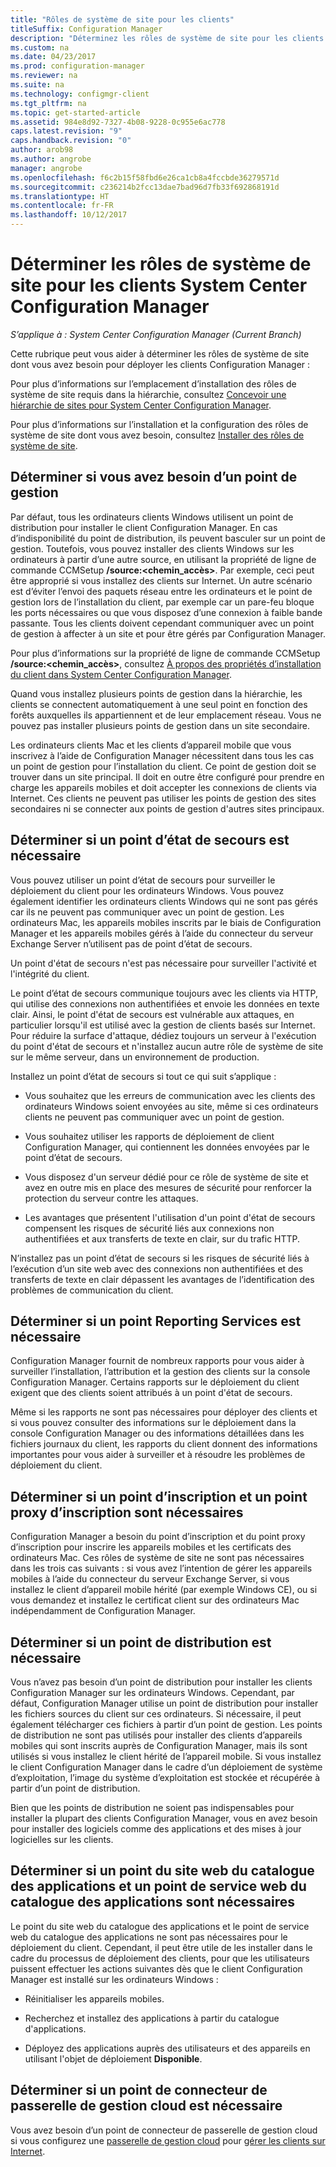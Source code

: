 ```yaml
---
title: "Rôles de système de site pour les clients"
titleSuffix: Configuration Manager
description: "Déterminez les rôles de système de site pour les clients dans System Center Configuration Manager."
ms.custom: na
ms.date: 04/23/2017
ms.prod: configuration-manager
ms.reviewer: na
ms.suite: na
ms.technology: configmgr-client
ms.tgt_pltfrm: na
ms.topic: get-started-article
ms.assetid: 984e8d92-7327-4b08-9228-0c955e6ac778
caps.latest.revision: "9"
caps.handback.revision: "0"
author: arob98
ms.author: angrobe
manager: angrobe
ms.openlocfilehash: f6c2b15f58fbd6e26ca1cb8a4fccbde36279571d
ms.sourcegitcommit: c236214b2fcc13dae7bad96d7fb33f692868191d
ms.translationtype: HT
ms.contentlocale: fr-FR
ms.lasthandoff: 10/12/2017
---
```

# <a name="determine-the-site-system-roles-for-system-center-configuration-manager-clients"></a>Déterminer les rôles de système de site pour les clients System Center Configuration Manager

*S’applique à : System Center Configuration Manager (Current Branch)*

Cette rubrique peut vous aider à déterminer les rôles de système de site dont vous avez besoin pour déployer les clients Configuration Manager :  

 Pour plus d’informations sur l’emplacement d’installation des rôles de système de site requis dans la hiérarchie, consultez [Concevoir une hiérarchie de sites pour System Center Configuration Manager](../../../../core/plan-design/hierarchy/design-a-hierarchy-of-sites.md).  

 Pour plus d’informations sur l’installation et la configuration des rôles de système de site dont vous avez besoin, consultez [Installer des rôles de système de site](../../../../core/servers/deploy/configure/install-site-system-roles.md).  

##  <a name="determine-if-you-need-a-management-point"></a>Déterminer si vous avez besoin d’un point de gestion  
 Par défaut, tous les ordinateurs clients Windows utilisent un point de distribution pour installer le client Configuration Manager. En cas d’indisponibilité du point de distribution, ils peuvent basculer sur un point de gestion. Toutefois, vous pouvez installer des clients Windows sur les ordinateurs à partir d’une autre source, en utilisant la propriété de ligne de commande CCMSetup **/source:<chemin_accès\>**. Par exemple, ceci peut être approprié si vous installez des clients sur Internet. Un autre scénario est d’éviter l’envoi des paquets réseau entre les ordinateurs et le point de gestion lors de l’installation du client, par exemple car un pare-feu bloque les ports nécessaires ou que vous disposez d’une connexion à faible bande passante. Tous les clients doivent cependant communiquer avec un point de gestion à affecter à un site et pour être gérés par Configuration Manager.  

 Pour plus d’informations sur la propriété de ligne de commande CCMSetup **/source:<chemin_accès\>**, consultez [À propos des propriétés d’installation du client dans System Center Configuration Manager](../../../../core/clients/deploy/about-client-installation-properties.md).  

 Quand vous installez plusieurs points de gestion dans la hiérarchie, les clients se connectent automatiquement à une seul point en fonction des forêts auxquelles ils appartiennent et de leur emplacement réseau. Vous ne pouvez pas installer plusieurs points de gestion dans un site secondaire.  

 Les ordinateurs clients Mac et les clients d’appareil mobile que vous inscrivez à l’aide de Configuration Manager nécessitent dans tous les cas un point de gestion pour l’installation du client. Ce point de gestion doit se trouver dans un site principal. Il doit en outre être configuré pour prendre en charge les appareils mobiles et doit accepter les connexions de clients via Internet. Ces clients ne peuvent pas utiliser les points de gestion des sites secondaires ni se connecter aux points de gestion d'autres sites principaux.  

##  <a name="determine-if-you-need-a-fallback-status-point"></a>Déterminer si un point d’état de secours est nécessaire  
 Vous pouvez utiliser un point d’état de secours pour surveiller le déploiement du client pour les ordinateurs Windows. Vous pouvez également identifier les ordinateurs clients Windows qui ne sont pas gérés car ils ne peuvent pas communiquer avec un point de gestion. Les ordinateurs Mac, les appareils mobiles inscrits par le biais de Configuration Manager et les appareils mobiles gérés à l’aide du connecteur du serveur Exchange Server n’utilisent pas de point d’état de secours.  

 Un point d'état de secours n'est pas nécessaire pour surveiller l'activité et l'intégrité du client.  

 Le point d’état de secours communique toujours avec les clients via HTTP, qui utilise des connexions non authentifiées et envoie les données en texte clair. Ainsi, le point d'état de secours est vulnérable aux attaques, en particulier lorsqu'il est utilisé avec la gestion de clients basés sur Internet. Pour réduire la surface d'attaque, dédiez toujours un serveur à l'exécution du point d'état de secours et n'installez aucun autre rôle de système de site sur le même serveur, dans un environnement de production.  

 Installez un point d’état de secours si tout ce qui suit s’applique :  

-   Vous souhaitez que les erreurs de communication avec les clients des ordinateurs Windows soient envoyées au site, même si ces ordinateurs clients ne peuvent pas communiquer avec un point de gestion.  

-   Vous souhaitez utiliser les rapports de déploiement de client Configuration Manager, qui contiennent les données envoyées par le point d’état de secours.  

-   Vous disposez d'un serveur dédié pour ce rôle de système de site et avez en outre mis en place des mesures de sécurité pour renforcer la protection du serveur contre les attaques.  

-   Les avantages que présentent l'utilisation d'un point d'état de secours compensent les risques de sécurité liés aux connexions non authentifiées et aux transferts de texte en clair, sur du trafic HTTP.  

 N’installez pas un point d’état de secours si les risques de sécurité liés à l’exécution d’un site web avec des connexions non authentifiées et des transferts de texte en clair dépassent les avantages de l’identification des problèmes de communication du client.  

##  <a name="determine-whether-you-need-a-reporting-services-point"></a>Déterminer si un point Reporting Services est nécessaire  
 Configuration Manager fournit de nombreux rapports pour vous aider à surveiller l’installation, l’attribution et la gestion des clients sur la console Configuration Manager. Certains rapports sur le déploiement du client exigent que des clients soient attribués à un point d'état de secours.  

 Même si les rapports ne sont pas nécessaires pour déployer des clients et si vous pouvez consulter des informations sur le déploiement dans la console Configuration Manager ou des informations détaillées dans les fichiers journaux du client, les rapports du client donnent des informations importantes pour vous aider à surveiller et à résoudre les problèmes de déploiement du client.  

##  <a name="determine-if-you-need-an-enrollment-point-and-an-enrollment-proxy-point"></a>Déterminer si un point d’inscription et un point proxy d’inscription sont nécessaires  
 Configuration Manager a besoin du point d’inscription et du point proxy d’inscription pour inscrire les appareils mobiles et les certificats des ordinateurs Mac. Ces rôles de système de site ne sont pas nécessaires dans les trois cas suivants : si vous avez l’intention de gérer les appareils mobiles à l’aide du connecteur du serveur Exchange Server, si vous installez le client d’appareil mobile hérité (par exemple Windows CE), ou si vous demandez et installez le certificat client sur des ordinateurs Mac indépendamment de Configuration Manager.  

##  <a name="determine-if-you-need-a-distribution-point"></a>Déterminer si un point de distribution est nécessaire  
 Vous n’avez pas besoin d’un point de distribution pour installer les clients Configuration Manager sur les ordinateurs Windows. Cependant, par défaut, Configuration Manager utilise un point de distribution pour installer les fichiers sources du client sur ces ordinateurs. Si nécessaire, il peut également télécharger ces fichiers à partir d’un point de gestion. Les points de distribution ne sont pas utilisés pour installer des clients d’appareils mobiles qui sont inscrits auprès de Configuration Manager, mais ils sont utilisés si vous installez le client hérité de l’appareil mobile. Si vous installez le client Configuration Manager dans le cadre d’un déploiement de système d’exploitation, l’image du système d’exploitation est stockée et récupérée à partir d’un point de distribution.  

 Bien que les points de distribution ne soient pas indispensables pour installer la plupart des clients Configuration Manager, vous en avez besoin pour installer des logiciels comme des applications et des mises à jour logicielles sur les clients.  

##  <a name="determine-if-you-need-an-application-catalog-website-point-and-an-application-catalog-web-services-point"></a>Déterminer si un point du site web du catalogue des applications et un point de service web du catalogue des applications sont nécessaires  
 Le point du site web du catalogue des applications et le point de service web du catalogue des applications ne sont pas nécessaires pour le déploiement du client. Cependant, il peut être utile de les installer dans le cadre du processus de déploiement des clients, pour que les utilisateurs puissent effectuer les actions suivantes dès que le client Configuration Manager est installé sur les ordinateurs Windows :  

-   Réinitialiser les appareils mobiles.  

-   Recherchez et installez des applications à partir du catalogue d'applications.  

-   Déployez des applications auprès des utilisateurs et des appareils en utilisant l'objet de déploiement **Disponible**.  

##  <a name="determine-whether-you-require-a-cloud-management-gateway-connector-point"></a>Déterminer si un point de connecteur de passerelle de gestion cloud est nécessaire 

Vous avez besoin d’un point de connecteur de passerelle de gestion cloud si vous configurez une [passerelle de gestion cloud](/sccm/core/clients/manage/setup-cloud-management-gateway) pour [gérer les clients sur Internet](/sccm/core/clients/manage/manage-clients-internet).


 